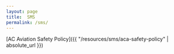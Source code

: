 ```yaml
---
layout: page
title:  SMS
permalink: /sms/
---
```


[AC Aviation Safety Policy]({{ "/resources/sms/aca-safety-policy" | absolute_url }})
